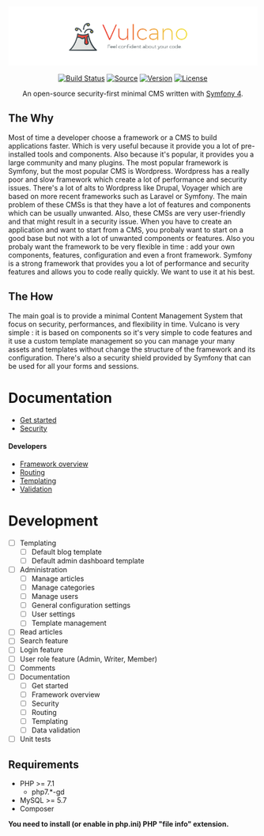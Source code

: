 <p align="center">
  <img src="./docs/logo.png" alt="">
</p>

<p align="center">
  <a href="http://travis-ci.org/SundownDEV/Vulcano"><img src="https://img.shields.io/travis/SundownDEV/Vulcano.svg?style=flat" alt="Build Status"></a>
  <a href="#"><img src="http://img.shields.io/badge/source-SundownDEV/Vulcano-brightgreen.svg?style=flat" alt="Source"></a>
  <a href="#"><img src="https://img.shields.io/badge/version-0.1.6-red.svg?style=flat" alt="Version"></a>
  <a href="LICENSE"><img src="https://img.shields.io/badge/license-MIT-blue.svg?style=flat" alt="License"></a>
</p>

<p align="center">An open-source security-first minimal CMS written with <a href="https://symfony.com/4">Symfony 4</a>.</p>

## The Why

Most of time a developer choose a framework or a CMS to build applications faster. Which is very useful because it provide you a lot of pre-installed tools and components. Also because it's popular, it provides you a large community and many plugins. The most popular framework is Symfony, but the most popular CMS is Wordpress. Wordpress has a really poor and slow framework which create a lot of performance and security issues. There's a lot of alts to Wordpress like Drupal, Voyager which are based on more recent frameworks such as Laravel or Symfony. The main problem of these CMSs is that they have a lot of features and components which can be usually unwanted. Also, these CMSs are very user-friendly and that might result in a security issue. When you have to create an application and want to start from a CMS, you probaly want to start on a good base but not with a lot of unwanted components or features. Also you probaly want the framework to be very flexible in time : add your own components, features, configuration and even a front framework. Symfony is a strong framework that provides you a lot of performance and security features and allows you to code really quickly. We want to use it at his best.

## The How

The main goal is to provide a minimal Content Management System that focus on security, performances, and flexibility in time. Vulcano is very simple : it is based on components so it's very simple to code features and it use a custom template management so you can manage your many assets and templates without change the structure of the framework and its configuration. There's also a security shield provided by Symfony that can be used for all your forms and sessions.

# Documentation
* [Get started](docs/GetStarted.md)
* [Security](docs/Security.md)

#### Developers
* [Framework overview](docs/Overview.md)
* [Routing](docs/Routing.md)
* [Templating](docs/Templating.md)
* [Validation](docs/Validator.md)

# Development
- [ ] Templating
  - [ ] Default blog template
  - [ ] Default admin dashboard template
- [ ] Administration
  - [ ] Manage articles
  - [ ] Manage categories
  - [ ] Manage users
  - [ ] General configuration settings
  - [ ] User settings
  - [ ] Template management
- [ ] Read articles
- [ ] Search feature
- [ ] Login feature
- [ ] User role feature (Admin, Writer, Member)
- [ ] Comments
- [ ] Documentation
  - [ ] Get started
  - [ ] Framework overview
  - [ ] Security
  - [ ] Routing
  - [ ] Templating
  - [ ] Data validation
- [ ] Unit tests

## Requirements
* PHP >= 7.1
  * php7.*-gd
* MySQL >= 5.7
* Composer

**You need to install (or enable in php.ini) PHP "file info" extension.**
